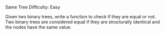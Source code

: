 Same Tree
Difficulty: Easy

Given two binary trees, write a function to check if they are equal or not.
Two binary trees are considered equal if they are structurally identical and the nodes have the same value.

